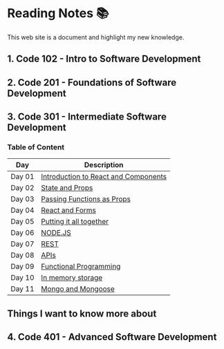 # Reading Notes 📚

This web site is a document and highlight my new knowledge.

## 1. **Code 102** - Intro to Software Development

## 2. **Code 201** - Foundations of Software Development

## 3. **Code 301** - Intermediate Software Development

### Table of Content

| Day | Description |
| ----------- | ----------- |
| Day 01 | [Introduction to React and Components](/day01/README.md) |
| Day 02 | [State and Props](/day02/README.md) |
| Day 03 | [Passing Functions as Props](/day03/README.md) |
| Day 04 | [React and Forms](/day04/README.md) |
| Day 05 | [Putting it all together](/day05/README.md) |
| Day 06 | [NODE.JS](/day06/README.md) |
| Day 07 | [REST](/day07/README.md) |
| Day 08 | [APIs](/day08/README.md) |
| Day 09 | [Functional Programming](/day09/README.md) |
| Day 10 | [In memory storage](/day10/README.md) |
| Day 11 | [Mongo and Mongoose](/day11/README.md) |

## Things I want to know more about

## 4. **Code 401** - Advanced Software Development
